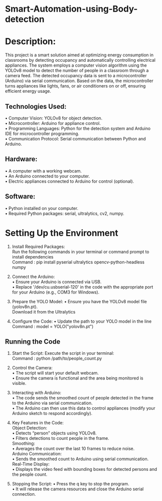 # Smart-Automation-using-Body-detection
# Description:

This project is a smart solution aimed at optimizing energy consumption in classrooms by detecting occupancy and automatically controlling electrical appliances. The system employs a computer vision algorithm using the YOLOv8 model to detect the number of people in a classroom through a camera feed. The detected occupancy data is sent to a microcontroller (Arduino) via serial communication. Based on the data, the microcontroller turns appliances like lights, fans, or air conditioners on or off, ensuring efficient energy usage.

## Technologies Used:

   •	Computer Vision: YOLOv8 for object detection.
   <br>
   •	Microcontroller: Arduino for appliance control.
   <br>
   •	Programming Languages: Python for the detection system and Arduino IDE for microcontroller programming.
   <br>
   •	Communication Protocol: Serial communication between Python and Arduino.

## Hardware:
   •	A computer with a working webcam.
   <br>
   •	An Arduino connected to your computer.
   <br>
   •	Electric appliances connected to Arduino for control (optional).
   
## Software:
   •	Python installed on your computer.
   <br>
   •	Required Python packages: serial, ultralytics, cv2, numpy.

# Setting Up the Environment
1.	Install Required Packages:
    <br>
    Run the following commands in your terminal or command prompt to install dependencies
  	<br>
    Command : pip install pyserial ultralytics opencv-python-headless numpy

2.	Connect the Arduino:
	<br>
	•	Ensure your Arduino is connected via USB.
        <br>
	•	Replace '/dev/cu.usbserial-120' in the code with the appropriate port for your 
                Arduino (e.g., COM3 for Windows).

3.	Prepare the YOLO Model:
	•	Ensure you have the YOLOv8 model file (yolov8n.pt).
                <br>
                Download it from the Ultralytics 
  	
4.	Configure the Code:
	•	Update the path to your YOLO model in the line
                <br>
                Command : model = YOLO("yolov8n.pt")

## Running the Code
1.	Start the Script:
   Execute the script in your terminal:
  	<br>
   Command : python /path/to/people_count.py

2.	Control the Camera:
        <br>
	•	The script will start your default webcam.
        <br>
	•	Ensure the camera is functional and the area being monitored is visible.

3.	Interacting with Arduino:
	<br>
	•	The code sends the smoothed count of people detected in the frame to the Arduino via 
                serial communication.
  	<br>
	•	The Arduino can then use this data to control appliances (modify your Arduino sketch 
                to respond accordingly).

4. Key Features in the Code:
        <br>
   Object Detection:
        <br>
	•	Detects “person” objects using YOLOv8.
        <br>
	•	Filters detections to count people in the frame.
        <br>
   Smoothing:
        <br>
	•	Averages the count over the last 10 frames to reduce noise.
        <br>
   Arduino Communication:
        <br>
	•	Sends the smoothed count to Arduino using serial communication.
        <br>
   Real-Time Display:
        <br>
	•	Displays the video feed with bounding boxes for detected persons and the people count.

9. Stopping the Script:
	•	Press the q key to stop the program.
        <br>
	•	It will release the camera resources and close the Arduino serial connection.





